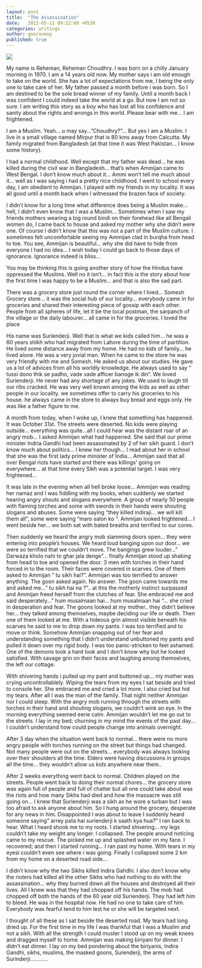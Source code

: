 ```yaml
---
layout: post
title:  "The Assassination"
date:   2012-05-11 09:22:00 +0530
categories: writings
author: gouravmoy
published: true
---
```


![](/eleanor/assets/images/posts/the_assasination.jpg)

My name is Reheman, Reheman Choudhry. I was born on a chilly January morning in 1970. I am a 14 years old now. My mother says i am old enough to take on the world. She has a lot of expectations from me, I being the only one to take care of her. My father passed a month before i was born. So I am destined to be the sole bread winner of my family. Until a month back I was confident I could indeed take the world at a go. But now I am not so sure. I am writing this story as a boy who has lost all his confidence and sanity about the rights and wrongs in this world. Please bear with me... I am frightened.
                
I am a Muslim. Yeah... u may say...”Choudhry?”... But yes I am a Muslim. I live in a small village named Mirpur that is 80 kms away from Calcutta. My family migrated from Bangladesh (at that time it was West Pakistan... I know some history).
                
I had a normal childhood. Well except that my father was dead... he was killed during the civil war in Bangladesh... that’s when Ammijan came to West Bengal. I don’t know much about it... Ammi won’t tell me much about it... well as I was saying i had a pretty nice childhood. I went to school every day, I am obedient to Ammijan. I played with my friends in my locality. It was all good until a month back when I witnessed the brazen face of society.
                
I didn’t know for a long time what difference does being a Muslim make... hell, I didn’t even know that I was a Muslim... Sometimes when I saw my friends mothers wearing a big round bindi on their forehead like all Bengali women do, I came back to house and asked my mother why she didn’t were one. Of course I didn’t know that this was not a part of the Muslim culture. I sometimes felt uncomfortable seeing my Ammijan clad in burqha from head to toe. You see, Ammijan is beautiful... why she did have to hide from everyone I had no idea... I wish today I could go back to those days of ignorance. Ignorance indeed is bliss...
                
You may be thinking this is going another story of how the Hindus have oppressed the Muslims. Well no it isn’t... in fact this is the story about how the first time I was happy to be a Muslim... and that is also the sad part.
                
There was a grocery store just round the corner where I lived... Somesh Grocery store... it was the social hub of our locality... everybody came in for groceries and shared their interesting piece of gossip with each other. People from all spheres of life, let it be the local postman, the sarpanch of the village or the daily labourer... all came in for the groceries. I loved the place
                
His name was Surienderji. Well that is what we kids called him... he was a 60 years shikh who had migrated from Lahore during the time of partition. He lived some distance away from my home. He had no kids of family... he lived alone. He was a very jovial man. When he came to the store he was very friendly with me and Somesh. He asked us about our studies. He gave us a lot of advices from all his worldly knowledge. He always used to say “ tussi dono thik se padho, vade vade afficer banoge ik din“. We loved Surienderji. He never had any shortage of any jokes. We used to laugh till our ribs cracked. He was very well known among the kids as well as other people in our locality. we sometimes offer to carry his groceries to his house. he always came in the store to always buy bread and eggs only. He was like a father figure to me.
                
A month from today, when I woke up, I knew that something has happened. It was October 31st. The streets were deserted. No kids were playing outside... everything was quite...all I could hear was the distant roar of an angry mob... I asked Ammijan what had happened. She said that our prime minister Indria Gandhi had been assassinated by 2 of her sikh guard. I don’t know much about politics... I knew her though... I read about her in school that she was the first lady prime minister of India... Ammijan said that all over Bengal riots have started and there was killings’ going on everywhere... at that time every Sikh was a potential target. I was very frightened...
                
It was late in the evening when all hell broke loose... Ammijan was reading her namaz and I was fiddling with my books, when suddenly we started hearing angry shouts and slogans everywhere. A group of nearly 50 people with flaming torches and some with swords in their hands were shouting slogans and abuses. Some were saying “they killed indiraji... we will kill them all”, some were saying “maro salon ko “. Ammijan looked frightened... I went beside her... we both sat with bated breaths and terrified to our cores.

Then suddenly we heard the angry mob slamming doors open... they were entering into people’s houses. We heard loud banging upon our door... we were so terrified that we couldn’t move. The bangings grew louder...” Darwaza kholo nahi to ghar jala denge”... finally Ammijan stood up shaking from head to toe and opened the door. 3 men with torches in their hand forced in to the room. Their  faces were covered in scarves. One of them asked to Ammijan “ tu sikh hai?”. Ammijan was too terrified to answer anything. The  goon asked again. No answer. The goon came towards me and asked me...” tu sikh hai na ?”.. at this the motherly instinct surpassed and Ammijan freed herself from the clutches of fear. She embraced me and said desperately...” hum musalmaan hai... hum musalmaan hai “... she cried in desperation and fear. The goons looked at my mother.. they didn’t believe her... they talked among themselves, maybe deciding our life or death. Then one of them looked at me. With a hideous grin almost visible beneath his scarves he said to me to drop down my pants. I was too terrified and to move or think. Somehow Ammijan snapping out of her fear and understanding something that I didn’t understand unbuttoned my pants and pulled it down over my rigid body. I was too panic-stricken to feel ashamed. One of the demons took a hard look and I don’t know why but he looked satisfied. With savage grin on their faces and laughing among themselves, the left our cottage.
                
With shivering hands i pulled up my pant and buttoned up... my mother was crying uncontrollablely. Wiping the tears from my eyes I sat beside and tried to console her. She embraced me and cried a lot more. I also cried but hid my tears. After all I was the man of the family. That night neither Ammijan nor I could sleep. With the angry mob running through the streets with torches in their hand and shouting slogans, we couldn’t wink an eye. In the morning everything seemed eerie calm. Ammijan wouldn’t let me go out to the streets. I lay in my bed; churning in my mind the events of the past day... I couldn’t understand how could people change into animals overnight.
                
After 3 day when the situation went back to normal... there were no more angry people with torches running on the street but things had changed. Not many people were out on the streets... everybody was always looking over their shoulders all the time. Elders were having discussions in groups all the time... they wouldn’t allow us kids anywhere near them..
                
After 2 weeks everything went back to normal. Children played on the streets.  People went back to doing their normal chores... the grocery store was again full of people and full of chatter but all one could take about was the riots and how many Sikhs had died and how the massacre was still going on... I knew that Surienderji was a sikh as he wore a turban but I was too afraid to ask anyone about him. So I hung around the grocery, desperate for any news in him. Disappointed I was about to leave I suddenly heard someone saying” arrey pata hai  surienderji k saath kya hua?”  I ran back to hear. What I heard shook me to my roots. I started shivering... my legs couldn’t take my weight any longer. I collapsed. The people around noticing came to my rescue. The picked me up and splashed water on my face. I recovered; and then I started running... I ran past my home. With tears in my eyesi couldn’t even see where i was going. Finally I collapsed some 2 km from my home on a deserted road side...
                
I didn’t know why the two Sikhs killed Indira Gahdhi. I also don’t know why the rioters had killed all the other Sikhs who had nothing to do with the assassination... why they burned down all the houses and destroyed all their lives. All I knew was that they had chopped off his hands. The mob had chopped off both the hands of the 60 year old Surienderji. They had left him to bleed. He  was in the hospital now. He had no one to take care of him. Everybody was fearful tend to him lest he or she will be targeted next.
                
I thought of all these as I sat beside the deserted road. My tears had long dried up. For the first time in my life I was thankful that I was a Muslim and not a sikh. With all the strength I could muster I stood up on my weak knees and dragged myself to home. Ammijan was making biriyani for dinner. I didn’t eat dinner. I lay on my bed pondering about the biriyanis, Indira Gandhi, sikhs, muslims, the masked goons, Surenderji, the arms of Surinderji............
